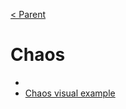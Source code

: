 [< Parent](./Readme.md)

# Chaos

- [](https://youtu.be/ovJcsL7vyrk)
- [Chaos visual example](https://github.com/jonnyhyman/Chaos)
